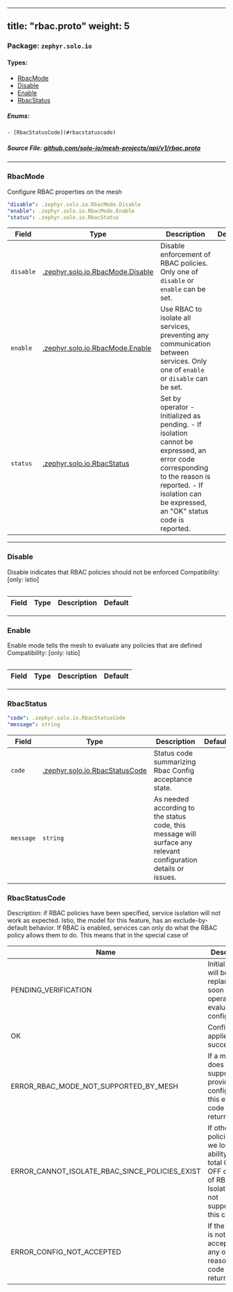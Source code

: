 
---
title: "rbac.proto"
weight: 5
---

<!-- Code generated by solo-kit. DO NOT EDIT. -->


### Package: `zephyr.solo.io` 
#### Types:


- [RbacMode](#rbacmode)
- [Disable](#disable)
- [Enable](#enable)
- [RbacStatus](#rbacstatus)
  

 

##### Enums:


	- [RbacStatusCode](#rbacstatuscode)



##### Source File: [github.com/solo-io/mesh-projects/api/v1/rbac.proto](https://github.com/solo-io/mesh-projects/blob/master/api/v1/rbac.proto)





---
### RbacMode

 
Configure RBAC properties on the mesh

```yaml
"disable": .zephyr.solo.io.RbacMode.Disable
"enable": .zephyr.solo.io.RbacMode.Enable
"status": .zephyr.solo.io.RbacStatus

```

| Field | Type | Description | Default |
| ----- | ---- | ----------- |----------- | 
| `disable` | [.zephyr.solo.io.RbacMode.Disable](../rbac.proto.sk/#disable) | Disable enforcement of RBAC policies. Only one of `disable` or `enable` can be set. |  |
| `enable` | [.zephyr.solo.io.RbacMode.Enable](../rbac.proto.sk/#enable) | Use RBAC to isolate all services, preventing any communication between services. Only one of `enable` or `disable` can be set. |  |
| `status` | [.zephyr.solo.io.RbacStatus](../rbac.proto.sk/#rbacstatus) | Set by operator - Initialized as pending. - If isolation cannot be expressed, an error code corresponding to the reason is reported. - If isolation can be expressed, an "OK" status code is reported. |  |




---
### Disable

 
Disable indicates that RBAC policies should not be enforced
Compatibility: [only: istio]

```yaml

```

| Field | Type | Description | Default |
| ----- | ---- | ----------- |----------- | 




---
### Enable

 
Enable mode tells the mesh to evaluate any policies that are defined
Compatibility: [only: istio]

```yaml

```

| Field | Type | Description | Default |
| ----- | ---- | ----------- |----------- | 




---
### RbacStatus



```yaml
"code": .zephyr.solo.io.RbacStatusCode
"message": string

```

| Field | Type | Description | Default |
| ----- | ---- | ----------- |----------- | 
| `code` | [.zephyr.solo.io.RbacStatusCode](../rbac.proto.sk/#rbacstatuscode) | Status code summarizing Rbac Config acceptance state. |  |
| `message` | `string` | As needed according to the status code, this message will surface any relevant configuration details or issues. |  |



  
### RbacStatusCode

Description: if RBAC policies have been specified, service isolation will not work as expected.
Istio, the model for this feature, has an exclude-by-default behavior. If RBAC is enabled, services can only
do what the RBAC policy allows them to do. This means that in the special case of

| Name | Description |
| ----- | ----------- | 
| PENDING_VERIFICATION | Initial value, will be replaced as soon as operator evaluates the config |
| OK | Config was applied successfully |
| ERROR_RBAC_MODE_NOT_SUPPORTED_BY_MESH | If a mesh does not support the provided configuration, this error code is returned. |
| ERROR_CANNOT_ISOLATE_RBAC_SINCE_POLICIES_EXIST | If other policies exist, we lose the ability to have total ON vs. OFF control of RBAC. Isolation is not supported in this case. |
| ERROR_CONFIG_NOT_ACCEPTED | If the config is not accepted for any other reason, this code is returned |


<!-- Start of HubSpot Embed Code -->
<script type="text/javascript" id="hs-script-loader" async defer src="//js.hs-scripts.com/5130874.js"></script>
<!-- End of HubSpot Embed Code -->
